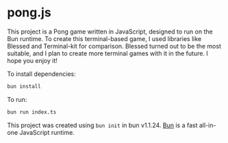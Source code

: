 # pong.js

This project is a Pong game written in JavaScript, designed to run on the Bun runtime.
To create this terminal-based game, I used libraries like Blessed and Terminal-kit for comparison.
Blessed turned out to be the most suitable, and I plan to create more terminal games with it in the future. I hope you enjoy it!

To install dependencies:

```bash
bun install
```

To run:

```bash
bun run index.ts
```

This project was created using `bun init` in bun v1.1.24. [Bun](https://bun.sh) is a fast all-in-one JavaScript runtime.
